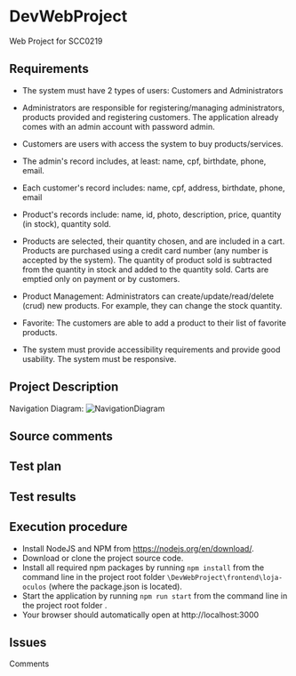 # DevWebProject

Web Project for SCC0219

## Requirements
 - The system must have 2 types of users: Customers and Administrators
 - Administrators are responsible for registering/managing administrators, products provided and registering customers. The application already comes with an admin account with password admin.
 - Customers are users with access the system to buy products/services.

 - The admin's record includes, at least: name, cpf, birthdate, phone, email.

 - Each customer's record includes: name, cpf, address, birthdate, phone, email

 - Product's records include: name, id, photo, description, price, quantity (in stock), quantity sold.

 - Products are selected, their quantity chosen, and are included in a cart. Products are purchased using a credit card number (any number is accepted by the system). The quantity of product sold is subtracted from the quantity in stock and added to the quantity sold. Carts are emptied only on payment or by customers.

 - Product Management: Administrators can create/update/read/delete (crud) new products. For example, they can change the stock quantity.

 - Favorite: The customers are able to add a product to their list of favorite products.

 - The system must provide accessibility requirements and provide good usability. The system must be responsive.

## Project Description
Navigation Diagram:
![NavigationDiagram](https://user-images.githubusercontent.com/48020553/119233878-5461f780-bb01-11eb-8074-1bcd124773c3.jpg)
## Source comments
## Test plan
## Test results
## Execution procedure
 - Install NodeJS and NPM from https://nodejs.org/en/download/.
 - Download or clone the project source code.
 - Install all required npm packages by running ```npm install``` from the command line in the project root folder ```\DevWebProject\frontend\loja-oculos``` (where the package.json is located).
 - Start the application by running ```npm run start``` from the command line in the project root folder .
 - Your browser should automatically open at http://localhost:3000
## Issues
 Comments
